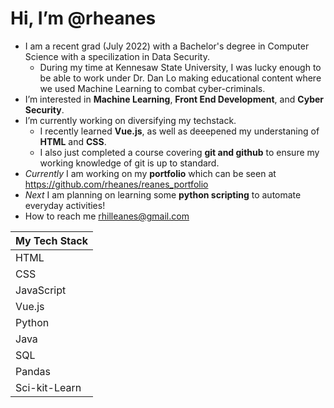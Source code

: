 # Hi, I’m @rheanes #
-  I am a recent grad (July 2022) with a Bachelor's degree in Computer Science with a specilization in Data Security.
    -  During my time at Kennesaw State University, I was lucky enough to be able to work under Dr. Dan Lo making educational content where we used Machine Learning to combat cyber-criminals.
-  I’m interested in __Machine Learning__, __Front End Development__, and __Cyber Security__.
-  I’m currently working on diversifying my techstack.
    -  I recently learned __Vue.js__, as well as deeepened my understaning of __HTML__ and __CSS__.
    -  I also just completed a course covering __git and github__ to ensure my working knowledge of git is up to standard.
-  _Currently_ I am working on my __portfolio__ which can be seen at <https://github.com/rheanes/reanes_portfolio>
-  _Next_ I am planning on learning some __python scripting__ to automate everyday activities!
-  How to reach me rhilleanes@gmail.com

My Tech Stack|
-------------|
HTML|
CSS|
JavaScript|
Vue.js|
Python|
Java|
SQL|
Pandas|
Sci-kit-Learn|





<!---
rheanes/rheanes is a ✨ special ✨ repository because its `README.md` (this file) appears on your GitHub profile.
You can click the Preview link to take a look at your changes.
--->
